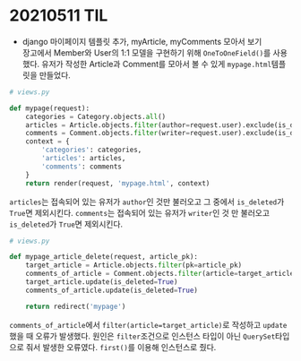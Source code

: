 # 20210511 TIL

- django 마이페이지 템플릿 추가, myArticle, myComments 모아서 보기<br>
장고에서 Member와 User의 1:1 모델을 구현하기 위해 `OneToOneField()`를 사용했다.
유저가 작성한 Article과 Comment를 모아서 볼 수 있게 `mypage.html`템플릿을 만들었다.
```python
# views.py

def mypage(request):
    categories = Category.objects.all()
    articles = Article.objects.filter(author=request.user).exclude(is_deleted=True)
    comments = Comment.objects.filter(writer=request.user).exclude(is_deleted=True)
    context = {
        'categories': categories,
        'articles': articles,
        'comments': comments
    }
    return render(request, 'mypage.html', context)
```
`articles`는 접속되어 있는 유저가 `author`인 것만 불러오고 그 중에서 `is_deleted`가 `True`면 제외시킨다.
`comments`는 접속되어 있는 유저가 `writer`인 것 만 불러오고 `is_deleted`가 `True`면 제외시킨다.


```python
# views.py

def mypage_article_delete(request, article_pk):
    target_article = Article.objects.filter(pk=article_pk)
    comments_of_article = Comment.objects.filter(article=target_article.first())
    target_article.update(is_deleted=True)
    comments_of_article.update(is_deleted=True)

    return redirect('mypage')
```
`comments_of_article`에서 `filter(article=target_article)`로 작성하고 `update`했을 때 오류가 발생했다. 원인은 `filter`조건으로 인스턴스 타입이 아닌 `QuerySet`타입으로 줘서 발생한 오류였다. `first()`를 이용해 인스턴스로 줬다.

